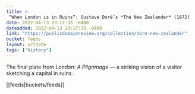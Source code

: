```yaml
---
title: > 
 “When London is in Ruins”: Gustave Doré’s *The New Zealander* (1872)
date: 2022-04-13 23:17:33 -0400
dateadded: 2022-04-13 23:17:33 -0400
link: "https://publicdomainreview.org/collection/dore-new-zealander"
bucket: feeds
layout: urlnote
tags: ["history"]
--- 
```

The final plate from *London: A Pilgrimage* — a striking vision of a visitor sketching a capital in ruins.
 <!-- end excerpt --> 
<div class='bucket'>[[feeds|buckets/feeds]]</div> 
